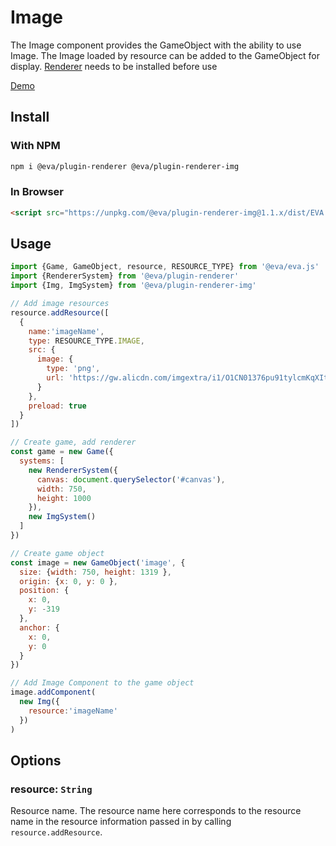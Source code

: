 # Image

The Image component provides the GameObject with the ability to use Image. The Image loaded by resource can be added to the GameObject for display. [Renderer](/tutorials/prepareRender) needs to be installed before use

[Demo](https://eva.js.org/playground/#/image)

## Install

### With NPM
```bash
npm i @eva/plugin-renderer @eva/plugin-renderer-img
```

### In Browser
```html
<script src="https://unpkg.com/@eva/plugin-renderer-img@1.1.x/dist/EVA.plugin.renderer.img.min.js"></script>
```

## Usage

```js
import {Game, GameObject, resource, RESOURCE_TYPE} from '@eva/eva.js'
import {RendererSystem} from '@eva/plugin-renderer'
import {Img, ImgSystem} from '@eva/plugin-renderer-img'

// Add image resources
resource.addResource([
  {
    name:'imageName',
    type: RESOURCE_TYPE.IMAGE,
    src: {
      image: {
        type: 'png',
        url: 'https://gw.alicdn.com/imgextra/i1/O1CN01376pu91tylcmKqXIt_!!6000000005971-2-tps-658-1152.png'
      }
    },
    preload: true
  }
])

// Create game, add renderer
const game = new Game({
  systems: [
    new RendererSystem({
      canvas: document.querySelector('#canvas'),
      width: 750,
      height: 1000
    }),
    new ImgSystem()
  ]
})

// Create game object
const image = new GameObject('image', {
  size: {width: 750, height: 1319 },
  origin: {x: 0, y: 0 },
  position: {
    x: 0,
    y: -319
  },
  anchor: {
    x: 0,
    y: 0
  }
})

// Add Image Component to the game object
image.addComponent(
  new Img({
    resource:'imageName'
  })
)
```

## Options

### resource: `String`

Resource name. The resource name here corresponds to the resource name in the resource information passed in by calling `resource.addResource`.

<br/>
<br/>
<br/>
<br/>
<br/>